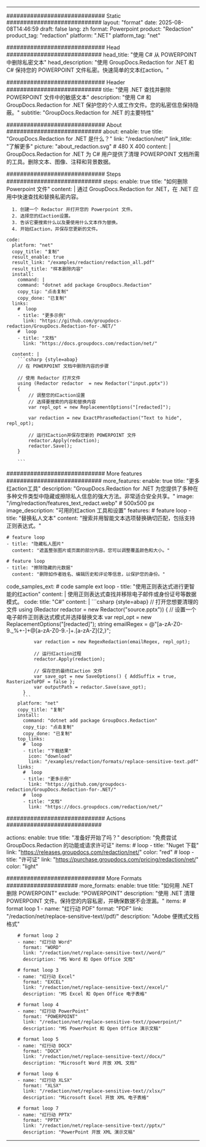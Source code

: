 
---
############################# Static ############################
layout: "format"
date:  2025-08-08T14:46:59
draft: false
lang: zh
format: Powerpoint
product: "Redaction"
product_tag: "redaction"
platform: ".NET"
platform_tag: "net"

############################# Head ############################
head_title: "使用 C# 从 POWERPOINT 中删除私密文本"
head_description: "使用 GroupDocs.Redaction for .NET 和 C# 保持您的 POWERPOINT 文件私密。快速简单的文本红action。"

############################# Header ############################
title: "使用 .NET 查找并删除 POWERPOINT 文件中的敏感文本" 
description: "使用 C# 和 GroupDocs.Redaction for .NET 保护您的个人或工作文件。您的私密信息保持隐蔽。"
subtitle: "GroupDocs.Redaction for .NET 的主要特性" 

############################# About ############################
about:
    enable: true
    title: "GroupDocs.Redaction for .NET 是什么？"
    link: "/redaction/net/"
    link_title: "了解更多"
    picture: "about_redaction.svg" # 480 X 400
    content: |
       GroupDocs.Redaction for .NET 为 C# 用户提供了清理 POWERPOINT 文档所需的工具。删除文本、图像、注释和背景数据。

############################# Steps ############################
steps:
    enable: true
    title: "如何删除 Powerpoint 文件"
    content: |
      通过 GroupDocs.Redaction for .NET，在 .NET 应用中快速查找和替换私密内容。
      
      1. 创建一个 Redactor 并打开您的 Powerpoint 文件。
      2. 选择您的红action设置。
      3. 告诉它要搜索什么以及要使用什么文本作为替换。
      4. 开始红action，并保存您更新的文件。
   
    code:
      platform: "net"
      copy_title: "复制"
      result_enable: true
      result_link: "/examples/redaction/redaction_all.pdf"
      result_title: "样本删除内容"
      install:
        command: |
        command: "dotnet add package GroupDocs.Redaction"
        copy_tip: "点击复制"
        copy_done: "已复制"
      links:
        #  loop
        - title: "更多示例"
          link: "https://github.com/groupdocs-redaction/GroupDocs.Redaction-for-.NET/"
        #  loop
        - title: "文档"
          link: "https://docs.groupdocs.com/redaction/net/"
          
      content: |
        ```csharp {style=abap}
        // 在 POWERPOINT 文档中删除内容的步骤

        // 使用 Redactor 打开文件
        using (Redactor redactor  = new Redactor("input.pptx"))
        {
            // 调整您的红action设置
            // 选择要搜索的内容和替换内容
            var repl_opt = new ReplacementOptions("[redacted]");
            
            var redaction = new ExactPhraseRedaction("Text to hide", repl_opt);

            // 运行红action并保存您新的 POWERPOINT 文件
            redactor.Apply(redaction);
            redactor.Save();
        }
        
        ```            


############################# More features ############################
more_features:
  enable: true
  title: "更多红action工具"
  description: "GroupDocs.Redaction for .NET 为您提供了多种在多种文件类型中隐藏或擦除私人信息的强大方法。非常适合安全共享。"
  image: "/img/redaction/features_text_redact.webp" # 500x500 px
  image_description: "可用的红action 工具和设置"
  features:
    # feature loop
    - title: "替换私人文本"
      content: "搜索并用智能文本选项替换确切匹配，包括支持正则表达式。"

    # feature loop
    - title: "隐藏私人图片"
      content: "遮盖整张图片或页面的部分内容。您可以调整覆盖颜色和大小。"

    # feature loop
    - title: "擦除隐藏的元数据"
      content: "删除如作者姓名、编辑历史和评论等信息，以保护您的身份。"
      
  code_samples_ext:
    # code sample ext loop
    - title: "使用正则表达式进行更智能的红action"
      content: |
        使用正则表达式查找并移除电子邮件或身份证号等数据模式。
      code:
        title: "C#"
        content: |
          ```csharp {style=abap}
          //  打开您想要清理的文件
          using (Redactor redactor  = new Redactor("source.pptx"))
          {
              // 设置一个电子邮件正则表达式模式并选择替换文本
              var repl_opt = new ReplacementOptions("[redacted]");
              string emailRegex = @"[a-zA-Z0-9._%+-]+@[a-zA-Z0-9.-]+\.[a-zA-Z]{2,}";

              var redaction = new RegexRedaction(emailRegex, repl_opt);

              // 运行红action过程
              redactor.Apply(redaction);

              // 保存您的最终红action 文件
              var save_opt = new SaveOptions() { AddSuffix = true, RasterizeToPDF = false };
              var outputPath = redactor.Save(save_opt);
          }
          ```
        platform: "net"
        copy_title: "复制"
        install:
          command: "dotnet add package GroupDocs.Redaction"
          copy_tip: "点击复制"
          copy_done: "已复制"
        top_links:
          #  loop
          - title: "下载结果"
            icon: "download"
            link: "/examples/redaction/formats/replace-sensitive-text.pdf"
        links:
          #  loop
          - title: "更多示例"
            link: "https://github.com/groupdocs-redaction/GroupDocs.Redaction-for-.NET/"
          #  loop
          - title: "文档"
            link: "https://docs.groupdocs.com/redaction/net/"


############################# Actions ############################

actions:
  enable: true
  title: "准备好开始了吗？"
  description: "免费尝试 GroupDocs.Redaction 的功能或请求许可证"
  items:
    #  loop
    - title: "Nuget 下载"
      link: "https://releases.groupdocs.com/redaction/net/"
      color: "red"
        #  loop
    - title: "许可证"
      link: "https://purchase.groupdocs.com/pricing/redaction/net/"
      color: "light"


############################# More Formats #####################
more_formats:
    enable: true
    title: "如何用 .NET 删除 POWERPOINT"
    exclude: "POWERPOINT"
    description: "使用 .NET 清理 POWERPOINT 文件。保持您的内容私密，并确保数据不会泄漏。"
    items: 
        # format loop 1
        - name: "红行动 PDF"
          format: "PDF"
          link: "/redaction/net/replace-sensitive-text//pdf/"
          description: "Adobe 便携式文档格式"

        # format loop 2
        - name: "红行动 Word"
          format: "WORD"
          link: "/redaction/net/replace-sensitive-text//word/"
          description: "MS Word 和 Open Office 文档"
          
        # format loop 3
        - name: "红行动 Excel"
          format: "EXCEL"
          link: "/redaction/net/replace-sensitive-text//excel/"
          description: "MS Excel 和 Open Office 电子表格"

        # format loop 4
        - name: "红行动 PowerPoint"
          format: "POWERPOINT"
          link: "/redaction/net/replace-sensitive-text//powerpoint/"
          description: "MS PowerPoint 和 Open Office 演示文稿"

        # format loop 5
        - name: "红行动 DOCX"
          format: "DOCX"
          link: "/redaction/net/replace-sensitive-text//docx/"
          description: "Microsoft Word 开放 XML 文档"
          
        # format loop 6
        - name: "红行动 XLSX"
          format: "XLSX"
          link: "/redaction/net/replace-sensitive-text//xlsx/"
          description: "Microsoft Excel 开放 XML 电子表格"
          
        # format loop 7
        - name: "红行动 PPTX"
          format: "PPTX"
          link: "/redaction/net/replace-sensitive-text//pptx/"
          description: "PowerPoint 开放 XML 演示文稿"


---